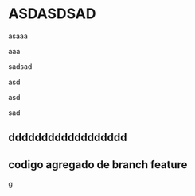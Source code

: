 # ASDASDSAD

asaaa

aaa

sadsad

asd

asd

sad

## dddddddddddddddddd

## codigo agregado de branch feature
g